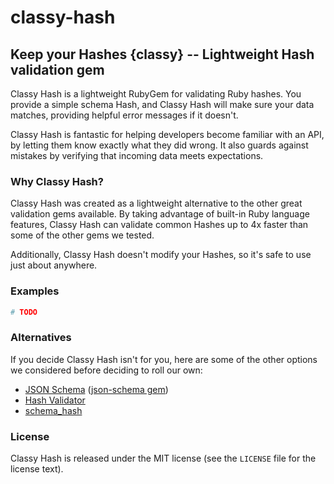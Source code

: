 classy-hash
===========

## Keep your Hashes {classy} -- Lightweight Hash validation gem

Classy Hash is a lightweight RubyGem for validating Ruby hashes.  You provide a
simple schema Hash, and Classy Hash will make sure your data matches, providing
helpful error messages if it doesn't.

Classy Hash is fantastic for helping developers become familiar with an API, by
letting them know exactly what they did wrong.  It also guards against mistakes
by verifying that incoming data meets expectations.

### Why Classy Hash?

Classy Hash was created as a lightweight alternative to the other great
validation gems available.  By taking advantage of built-in Ruby language
features, Classy Hash can validate common Hashes up to 4x faster than some of
the other gems we tested.

Additionally, Classy Hash doesn't modify your Hashes, so it's safe to use just
about anywhere.

### Examples

```ruby
# TODO
```

### Alternatives

If you decide Classy Hash isn't for you, here are some of the other options we
considered before deciding to roll our own:

- [JSON Schema](http://json-schema.org/) ([json-schema gem](http://rubygems.org/gems/json-schema))
- [Hash Validator](https://github.com/JamesBrooks/hash_validator)
- [schema_hash](https://github.com/djsun/schema_hash)

### License

Classy Hash is released under the MIT license (see the `LICENSE` file for the
license text).
